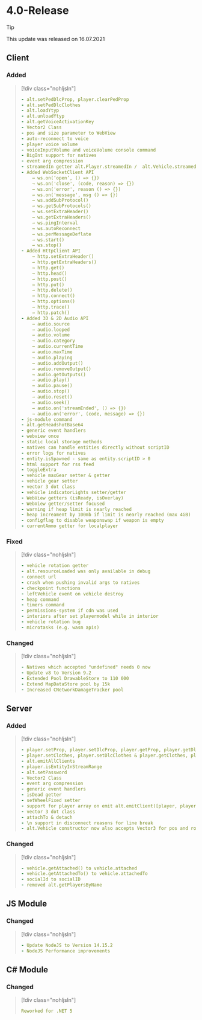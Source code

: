 # 4.0-Release

> [!TIP]
> This update was released on 16.07.2021

## Client

### Added

> [!div class="nohljsln"]
> ```yaml
> - alt.setPedDlcProp, player.clearPedProp
> - alt.setPedDlcClothes
> - alt.loadYtyp
> - alt.unloadYtyp
> - alt.getVoiceActivationKey
> - Vector2 Class
> - pos and size parameter to WebView
> - auto-reconnect to voice
> - player voice volume
> - voiceInputVolume and voiceVolume console command
> - BigInt support for natives
> - event arg compression
> - streamedIn getter alt.Player.streamedIn /  alt.Vehicle.streamedIn
> - Added WebSocketClient API
>     → ws.on(‘open’, () => {})
>     → ws.on('close', (code, reason) => {})
>     → ws.on('error', reason () => {})
>     → ws.on('message', msg () => {})
>     → ws.addSubProtocol()
>     → ws.getSubProtocols()
>     → ws.setExtraHeader()
>     → ws.getExtraHeaders()
>     → ws.pingInterval
>     → ws.autoReconnect
>     → ws.perMessageDeflate
>     → ws.start()
>     → ws.stop()
> - Added HttpClient API
>     → http.setExtraHeader()
>     → http.getExtraHeaders()
>     → http.get()
>     → http.head()
>     → http.post()
>     → http.put()
>     → http.delete()
>     → http.connect()
>     → http.options()
>     → http.trace()
>     → http.patch()
> - Added 3D & 2D Audio API
>     → audio.source
>     → audio.looped
>     → audio.volume
>     → audio.category
>     → audio.currentTime
>     → audio.maxTime
>     → audio.playing
>     → audio.addOutput()
>     → audio.removeOutput()
>     → audio.getOutputs()
>     → audio.play()
>     → audio.pause()
>     → audio.stop()
>     → audio.reset()
>     → audio.seek()
>     → audio.on('streamEnded', () => {})
>     → audio.on('error', (code, message) => {})
> - js-module command
> - alt.getHeadshotBase64
> - generic event handlers
> - webview once
> - static local storage methods
> - natives can handle entities directly without scriptID
> - error logs for natives
> - entity.isSpawned - same as entity.scriptID > 0
> - html support for rss feed
> - toggleExtra
> - vehicle maxGear setter & getter
> - vehicle gear setter
> - vector 3 dot class
> - vehicle indicatorLights setter/getter
> - WebView getters (isReady, isOverlay)
> - WebView getter/setter focused
> - warning if heap limit is nearly reached
> - heap increament by 100mb if limit is nearly reached (max 4GB)
> - configflag to disable weaponswap if weapon is empty
> - currentAmmo getter for localplayer
> ```

### Fixed

> [!div class="nohljsln"]
> ```yaml
> - vehicle rotation getter
> - alt.resourceLoaded was only available in debug
> - connect url
> - crash when pushing invalid args to natives
> - checkpoint functions
> - leftVehicle event on vehicle destroy
> - heap command
> - timers command
> - permissions-system if cdn was used
> - interiors after set playermodel while in interior
> - vehicle rotation bug
> - microtasks (e.g. wasm apis)
> ```

### Changed

> [!div class="nohljsln"]
> ```yaml
> - Natives which accepted "undefined" needs 0 now
> - Update v8 to Version 9.2
> - Extended Pool DrawableStore to 110 000
> - Extend MapDataStore pool by 15k
> - Increased CNetworkDamageTracker pool
> ```

## Server

### Added

> [!div class="nohljsln"]
> ```yaml
> - player.setProp, player.setDlcProp, player.getProp, player.getDlcProp & player.clearProp
> - player.setClothes, player.setDlcClothes & player.getClothes, player.getDlcClothes
> - alt.emitAllClients
> - player.isEntityInStreamRange
> - alt.setPassword
> - Vector2 Class
> - event arg compression
> - generic event handlers
> - isDead getter
> - setWheelFixed setter
> - support for player array on emit alt.emitClient([player, player], ...args)
> - vector 3 dot class
> - attachTo & detach
> - \n support in disconnect reasons for line break
> - alt.Vehicle constructor now also accepts Vector3 for pos and rot instead of x, y, z params
> ```

### Changed

> [!div class="nohljsln"]
> ```yaml
> - vehicle.getAttached() to vehicle.attached
> - vehicle.getAttachedTo() to vehicle.attachedTo
> - socialId to socialID
> - removed alt.getPlayersByName
> ```

## JS Module

### Changed

> [!div class="nohljsln"]
> ```yaml
> - Update NodeJS to Version 14.15.2
> - NodeJS Performance improvements
> ```

## C# Module

### Changed

> [!div class="nohljsln"]
> ```yaml
> Reworked for .NET 5
> ```
